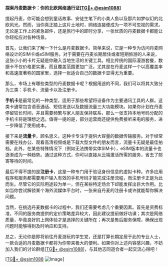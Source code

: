 **探索丹麦数据卡：你的北欧网络通行证[[TG💪+ @esim1088](https://t.me/s/esim1088)]**

提起丹麦，你可能会想到童话故事、安徒生笔下的小美人鱼以及那片如梦似幻的北欧风光。然而，当你真正踏上这片土地时，网络连接便成为一项不可忽视的需求。无论是工作上的紧急邮件，还是旅行中的即时分享，一张优质的丹麦数据卡都能让你轻松应对各种场景。

首先，让我们来了解一下什么是丹麦数据卡。简单来说，它是一种专为访问丹麦网络设计的SIM卡或eSIM服务。对于需要在丹麦长期居住或者短期旅游的人来说，这张小小的卡片无疑是你融入当地生活的关键工具。相比传统的国际漫游套餐，数据卡不仅价格更实惠，而且覆盖范围更加广泛。尤其是在丹麦这样一个以高覆盖率和高速度著称的国家里，选择一张适合自己的数据卡显得尤为重要。

那么，市场上有哪些类型的丹麦数据卡呢？根据用途的不同，我们可以将其大致分为三类：手机卡、流量卡以及注册卡。

**手机卡**是最常见的一种类型，适用于那些希望将设备作为主要通讯工具的人群。这类卡通常包含语音通话、短信发送以及数据流量三大功能模块。如果你计划在丹麦停留较长时间，并且需要频繁与家人朋友保持联系，那么一张支持本地号码分配的手机卡将是理想之选。值得一提的是，部分运营商还提供免费接听来电的服务，进一步降低了使用成本。

接下来是**流量卡**，顾名思义，这种卡专注于提供大容量的数据传输服务。对于经常需要在线办公、观看高清视频或是下载大型文件的朋友而言，流量卡无疑是最佳拍档。此外，在某些特殊情况下（例如无法携带实体SIM卡），eSIM版本的流量卡也逐渐成为一种趋势。通过这种方式，你可以直接从云端激活所需的服务，省去了邮寄等待的时间。

最后不得不提的是**注册卡**，这是一种专门用于验证身份信息的虚拟卡种。许多应用程序和服务都需要用户输入有效的手机号码才能完成注册流程，而注册卡正是为此而生。尽管它的实际用途较为单一，但在某些特定场合下却能发挥出巨大作用。比如当你尝试解锁某个海外流媒体平台时，一张来自丹麦的注册卡或许就能帮你解决问题。

当然，在挑选丹麦数据卡的过程中，我们还需要考虑几个重要因素。首先是资费标准，不同的服务商提供的定价策略差异较大，因此建议提前做好功课；其次是网络质量，毕竟良好的上网体验才是选择的关键所在；再次是售后服务保障，确保出现问题时能够得到及时响应和支持。

总之，无论你是即将前往丹麦游玩的学生党，还是打算长期定居于此的专业人士，一款合适的丹麦数据卡都将为你带来极大的便利。如果你对上述内容感兴趣，不妨加入我们的讨论群组[[TG💪+ @esim1088](https://t.me/s/esim1088)]，与其他志同道合者一起交流心得吧！

[[TG💪+ @esim1088](https://t.me/s/esim1088) ![Image](https://i.postimg.cc/4NQfJmqS/Snipaste-2025-05-13-00-14-12.png)]
